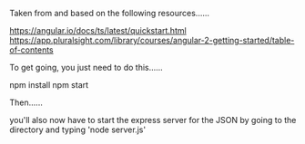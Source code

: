 Taken from and based on the following resources...... 

https://angular.io/docs/ts/latest/quickstart.html
https://app.pluralsight.com/library/courses/angular-2-getting-started/table-of-contents

To get going, you just need to do this......

npm install
npm start

Then......

you'll also now have to start the express server for the JSON 
by going to the directory and typing 'node server.js'